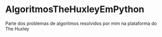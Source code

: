 # AlgoritmosTheHuxleyEmPython
Parte dos problemas de algoritmos resolvidos por mim na plataforma do The Huxley
